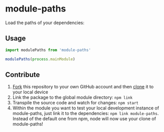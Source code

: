 # module-paths

Load the paths of your dependencies:

## Usage

```js
import modulePaths from 'module-paths'

modulePaths(process.mainModule)
```

## Contribute

1. [Fork](https://help.github.com/articles/fork-a-repo/) this repository to your own GitHub account and then [clone](https://help.github.com/articles/cloning-a-repository/) it to your local device
2. Link the package to the global module directory: `npm link`
3. Transpile the source code and watch for changes: `npm start`
4. Within the module you want to test your local development instance of module-paths, just link it to the dependencies: `npm link module-paths`. Instead of the default one from npm, node will now use your clone of module-paths!
